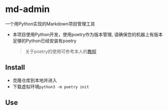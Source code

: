 # md-admin
一个用Python实现的Markdown项目管理工具

+ 本项目使用Python开发，使用poetry作为版本管理, 请确保您的机器上有版本足够的Python已经安装有poetry
    >关于poetry的使用可参考本人的[教程](https://github.com/zweix123/CS-notes/blob/master/Programing-Language/Python/poetry.md)

## Install

+ 克隆仓库到本地并进入
+ 下载虚拟环境`python3 -m poetry init`

## Use

